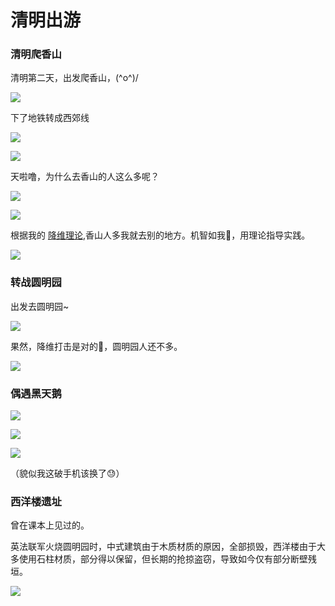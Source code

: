 # 清明出游

### 清明爬香山

清明第二天，出发爬香山，\(^o^)/

![](https://fudongdong-statics.oss-cn-beijing.aliyuncs.com/images/20220404/73406f1d2b0842368b52b6d75ee7e0bf.png?x-oss-process=image/resize,w_800/quality,q_80)


下了地铁转成西郊线

![](https://fudongdong-statics.oss-cn-beijing.aliyuncs.com/images/20220404/554158de6a3b43fc965e12222925f3d1.png?x-oss-process=image/resize,w_800/quality,q_80)

![](https://fudongdong-statics.oss-cn-beijing.aliyuncs.com/images/20220404/ada98fee81514e8c826e1a451b7fb9bc.png?x-oss-process=image/resize,w_800/quality,q_80)


天啦噜，为什么去香山的人这么多呢？

![](https://fudongdong-statics.oss-cn-beijing.aliyuncs.com/images/20220404/bd215ed8c744487890e7bb7f35677e8c.png?x-oss-process=image/resize,w_800/quality,q_80)

![](https://fudongdong-statics.oss-cn-beijing.aliyuncs.com/images/20220404/23953d55461f4031898bf2cbad2ada93.png?x-oss-process=image/resize,w_800/quality,q_80)

根据我的 [降维理论](https://fudongdong.com/life/involution.html),香山人多我就去别的地方。机智如我🧐，用理论指导实践。

![](https://fudongdong-statics.oss-cn-beijing.aliyuncs.com/images/20220404/b68fd905022648578a900124fd2bc953.png?x-oss-process=image/resize,w_800/quality,q_80)

### 转战圆明园

出发去圆明园~

![](https://fudongdong-statics.oss-cn-beijing.aliyuncs.com/images/20220404/e3dce0db34b9402984ed0d46264db5f9.png?x-oss-process=image/resize,w_800/quality,q_80)

果然，降维打击是对的🤩，圆明园人还不多。

![](https://fudongdong-statics.oss-cn-beijing.aliyuncs.com/images/20220404/510e70480683420c81d209ad2e73279e.png?x-oss-process=image/resize,w_800/quality,q_80)

### 偶遇黑天鹅

![](https://fudongdong-statics.oss-cn-beijing.aliyuncs.com/images/20220404/381402601c3649c9808591ffdd00bcb8.png?x-oss-process=image/resize,w_800/quality,q_80)

![](https://fudongdong-statics.oss-cn-beijing.aliyuncs.com/images/20220404/62f8da9a8e254bc7a0df74cde32f43be.png?x-oss-process=image/resize,w_800/quality,q_80)

![](https://fudongdong-statics.oss-cn-beijing.aliyuncs.com/images/20220404/cb9b0e2c4b5d44d69f118f75938676cf.png?x-oss-process=image/resize,w_800/quality,q_80)

（貌似我这破手机该换了😓）

### 西洋楼遗址

曾在课本上见过的。

英法联军火烧圆明园时，中式建筑由于木质材质的原因，全部损毁，西洋楼由于大多使用石柱材质，部分得以保留，但长期的抢掠盗窃，导致如今仅有部分断壁残垣。



![](https://fudongdong-statics.oss-cn-beijing.aliyuncs.com/images/20220404/186e449ca43040cfa8a3939ebfb93066.png?x-oss-process=image/resize,w_800/quality,q_80)



